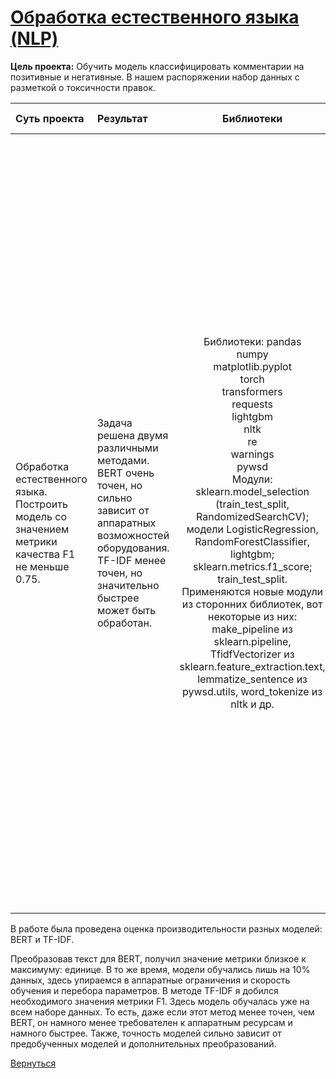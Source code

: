 # [Обработка естественного языка (NLP)](https://github.com/rustyt0aster/practicum/blob/main/11.%20Обработка%20естественного%20языка%20(NLP)/Обработка%20естественного%20языка%20(NLP).ipynb)

**Цель проекта:** Обучить модель классифицировать комментарии на позитивные и негативные. В нашем распоряжении набор данных с разметкой о токсичности правок.

| Суть проекта | Результат | Библиотеки | Инструменты и важные детали |
| :-- | :-- |:--:|:--:|
| Обработка естественного языка. Построить модель со значением метрики качества F1 не меньше 0.75. | Задача решена двумя различными методами. BERT очень точен, но сильно зависит от аппаратных возможностей оборудования. TF-IDF менее точен, но значительно быстрее может быть обработан. | Библиотеки: pandas<br>numpy<br>matplotlib.pyplot<br>torch<br>transformers<br>requests<br>lightgbm<br>nltk<br>re<br>warnings<br>pywsd<br>Модули: sklearn.model_selection (train_test_split, RandomizedSearchCV);<br>модели LogisticRegression, RandomForestClassifier, lightgbm; sklearn.metrics.f1_score; train_test_split.<br>Применяются новые модули из сторонних библиотек, вот некоторые из них: make_pipeline из sklearn.pipeline, TfidfVectorizer из sklearn.feature_extraction.text, lemmatize_sentence из pywsd.utils, word_tokenize из nltk и др. | BERT:<br>Загрузка предобученных модели и токенизатора<br>Преобразование текста - токенизация<br>Преобразование в эмбеддинги - цикл, преобразующий токены в эмбеддинги. Использует ГПУ, настроен на работу в Google Colab<br>Загрузка датасета со стороннего сайта (Я.Диска)<br>Разбиение данных и обучение моделей с перебором гиперпараметров и кросс-валидацией<br><br>TF-IDF:<br>Создание функции очистки текста<br>Создание функции лемматизатора<br>Очистка и лемматизация текста<br>Создание облака слов - наиболее часто встречающихся слов. Разбиение лемматизированного текста на токены (не одно и то же, что в BERTе) и введение стоп-слов, фильтра слов и построение графика<br>Создание мешков слов (обучение применяется только на обучающую выборку. transform - к обеим)<br>Обучение моделей. Кроме перебора гиперпараметров у моделей, а также использования кросс-валидации, в проекте используется пайплайн - во избежание утечек данных. Все модели оборачиваются в .make_pipeline() |

В работе была проведена оценка производительности разных моделей: BERT и TF-IDF. 

Преобразовав текст для BERT, получил значение метрики близкое к максимуму: единице. В то же время, модели обучались лишь на 10% данных, здесь упираемся в аппаратные ограничения и скорость обучения и перебора параметров. 
В методе TF-IDF я добился необходимого значения метрики F1. Здесь модель обучалась уже на всем наборе данных. То есть, даже если этот метод менее точен, чем BERT, он намного менее требователен к аппаратным ресурсам и намного быстрее.
Также, точность моделей сильно зависит от предобученных моделей и дополнительных преобразований.

[Вернуться](https://github.com/rustyt0aster/practicum/tree/main#readme)

